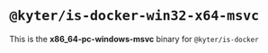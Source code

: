 # `@kyter/is-docker-win32-x64-msvc`

This is the **x86_64-pc-windows-msvc** binary for `@kyter/is-docker`

